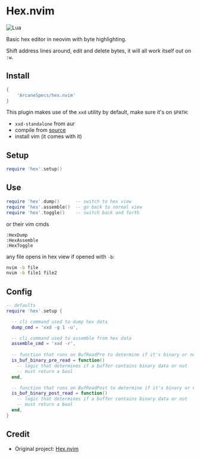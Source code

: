 # Hex.nvim
![Lua](https://img.shields.io/badge/Made%20with%20Lua-blueviolet.svg?style=for-the-badge&logo=lua)

Basic hex editor in neovim with byte highlighting.

Shift address lines around, edit and delete bytes, it will all work itself out on `:w`.

## Install
```lua
{
    'ArcaneSpecs/hex.nvim'
}

```
This plugin makes use of the `xxd` utility by default, make sure it's on `$PATH`:
- `xxd-standalone` from aur
- compile from [source](https://github.com/vim/vim/tree/master/src/xxd)
- install vim (it comes with it)

## Setup
```lua
require 'hex'.setup()
```

## Use
```lua
require 'hex'.dump()      -- switch to hex view
require 'hex'.assemble()  -- go back to normal view
require 'hex'.toggle()    -- switch back and forth
```
or their vim cmds
```
:HexDump
:HexAssemble
:HexToggle
```
any file opens in hex view if opened with `-b`:
```bash
nvim -b file
nvim -b file1 file2
```

## Config
```lua
-- defaults
require 'hex'.setup {

  -- cli command used to dump hex data
  dump_cmd = 'xxd -g 1 -u',

  -- cli command used to assemble from hex data
  assemble_cmd = 'xxd -r',
  
  -- function that runs on BufReadPre to determine if it's binary or not
  is_buf_binary_pre_read = function()
    -- logic that determines if a buffer contains binary data or not
    -- must return a bool
  end,

  -- function that runs on BufReadPost to determine if it's binary or not
  is_buf_binary_post_read = function()
    -- logic that determines if a buffer contains binary data or not
    -- must return a bool
  end,
}
```


## Credit
- Original project: [Hex.nvim](https://github.com/RaafatTurki/hex.nvim)

